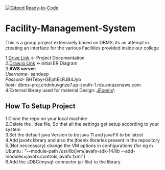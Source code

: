 [![Gitpod Ready-to-Code](https://img.shields.io/badge/Gitpod-Ready--to--Code-blue?logo=gitpod)](https://gitpod.io/#https://github.com/itissandeep98/Facility-Management-System) 

# Facility-Management-System
This is a group project extensively based on DBMS, its an attempt in creating an interface for the various Facilities provided inside our college

1.[Drive Link](https://drive.google.com/open?id=1hB0hikIpySNjIzEfQ7HzhressygbK1Fb) <- Project Documentation\
2.[Draw.io Link](https://www.draw.io/#G1FX2bEyx_QDnG6YWAZ0l1AX_9LMEQA70u) <-initial ER Diagram \
3.**AWS server**: \
*Username*- sandeep\
*Passord*- BHTebyH3EphEcRJB4Jyb\
*host*- dbms-proj.cndnhuvgnze7.ap-south-1.rds.amazonaws.com\
4.External library used for material Design: [JFoenix](https://github.com/jfoenixadmin/JFoenix)\

## How To Setup Project
1.Clone the repo on your local machine\
2.Delete the .idea file, So that all the settings get setup according to your system\
3.Set the default java Version to be java 11 and javaFX to be latest\
4.Add javafx library and also the jfoenix libraries present in the repository\
5.(Not neccessary) change the VM options in configurations (for eg in Ubuntu : "--module-path /usr/lib/jvm/javafx-sdk-14/lib --add-modules=javafx.controls,javafx.fxml")\
6.Add the JDBC(mysql-connector jar file) to the library

